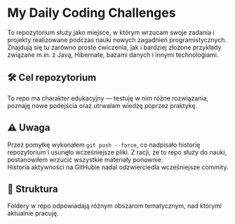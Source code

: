 # My Daily Coding Challenges

To repozytorium służy jako miejsce, w którym wrzucam swoje zadania i projekty realizowane podczas nauki nowych zagadnień programistycznych. Znajdują się tu zarówno proste ćwiczenia, jak i bardziej złożone przykłady związane m.in. z Javą, Hibernate, bazami danych i innymi technologiami.

## 🛠️ Cel repozytorium
To repo ma charakter edukacyjny — testuję w nim różne rozwiązania, poznaję nowe podejścia oraz utrwalam wiedzę poprzez praktykę.

## ⚠️ Uwaga
Przez pomyłkę wykonałem `git push --force`, co nadpisało historię repozytorium i usunęło wcześniejsze pliki. Z racji, że to repo służy do nauki, postanowiłem wrzucić wszystkie materiały ponownie.  
Historia aktywności na GitHubie nadal odzwierciedla wcześniejsze commity.

## 📂 Struktura
Foldery w repo odpowiadają różnym obszarom tematycznym, nad którymi aktualnie pracuję.
